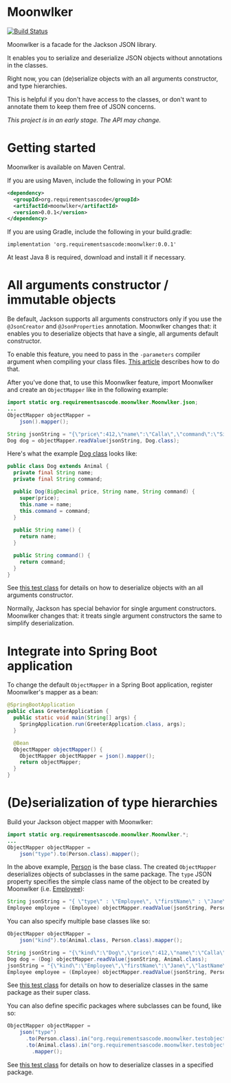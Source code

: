 # Moonwlker
[![Build Status](https://travis-ci.org/bertilmuth/moonwlker.svg?branch=master)](https://travis-ci.org/bertilmuth/moonwlker)

Moonwlker is a facade for the Jackson JSON library.

It enables you to serialize and deserialize JSON objects without annotations in the classes.

Right now, you can (de)serialize objects with an all arguments constructor, and type hierarchies.

This is helpful if you don't have access to the classes, or don't want to annotate them to keep them free of JSON concerns.

*This project is in an early stage. The API may change.*

# Getting started
Moonwlker is available on Maven Central.

If you are using Maven, include the following in your POM:

``` xml
<dependency>
  <groupId>org.requirementsascode</groupId>
  <artifactId>moonwlker</artifactId>
  <version>0.0.1</version>
</dependency>
```

If you are using Gradle, include the following in your build.gradle:

```
implementation 'org.requirementsascode:moonwlker:0.0.1'
```

At least Java 8 is required, download and install it if necessary.

# All arguments constructor / immutable objects
Be default, Jackson supports all arguments constructors only if you use the `@JsonCreator` and `@JsonProperties` annotation.
Moonwlker changes that: it enables you to deserialize objects that have a single, all arguments default constructor.

To enable this feature, you need to pass in the `-parameters` compiler argument when compiling your class files.
[This article](https://www.concretepage.com/java/jdk-8/java-8-reflection-access-to-parameter-names-of-method-and-constructor-with-maven-gradle-and-eclipse-using-parameters-compiler-argument#compiler-argument) describes how to do that.

After you've done that, to use this Moonwlker feature, import Moonwlker and create an `ObjectMapper` like in the following example:

``` java
import static org.requirementsascode.moonwlker.Moonwlker.json;
...
ObjectMapper objectMapper = 
    json().mapper();

String jsonString = "{\"price\":412,\"name\":\"Calla\",\"command\":\"Sit\"}";
Dog dog = objectMapper.readValue(jsonString, Dog.class);
```

Here's what the example [Dog class](https://github.com/bertilmuth/moonwlker/blob/master/src/test/java/org/requirementsascode/moonwlker/testobject/animal/Dog.java) looks like:

``` java
public class Dog extends Animal {
  private final String name;
  private final String command;

  public Dog(BigDecimal price, String name, String command) {
    super(price);
    this.name = name;
    this.command = command;
  }
  
  public String name() {
    return name;
  }

  public String command() {
    return command;
  }
}
```

See [this test class](https://github.com/bertilmuth/moonwlker/blob/master/src/test/java/org/requirementsascode/moonwlker/GeneralTest.java) for details on how to deserialize objects with an all arguments constructor.

Normally, Jackson has special behavior for single argument constructors.
Moonwlker changes that: it treats single argument constructors the same to simplify deserialization.

# Integrate into Spring Boot application

To change the default `ObjectMapper` in a Spring Boot application, register Moonwlker's mapper as a bean:

``` java
@SpringBootApplication
public class GreeterApplication {
  public static void main(String[] args) {
    SpringApplication.run(GreeterApplication.class, args);
  }

  @Bean
  ObjectMapper objectMapper() {
    ObjectMapper objectMapper = json().mapper();
    return objectMapper;
  } 
}
```

# (De)serialization of type hierarchies
Build your Jackson object mapper with Moonwlker:

``` java
import static org.requirementsascode.moonwlker.Moonwlker.*;
...
ObjectMapper objectMapper = 
    json("type").to(Person.class).mapper();
```

In the above example, [Person](https://github.com/bertilmuth/moonwlker/blob/master/src/test/java/org/requirementsascode/moonwlker/testobject/person/Person.java) is the base class.
The created `ObjectMapper` deserializes objects of subclasses in the same package.
The `type` JSON property specifies the simple class name of the object to be created by Moonwlker (i.e. [Employee](https://github.com/bertilmuth/moonwlker/blob/master/src/test/java/org/requirementsascode/moonwlker/testobject/person/Employee.java)):

``` java
String jsonString = "{ \"type\" : \"Employee\", \"firstName\" : \"Jane\", \"lastName\" : \"Doe\" , \"employeeNumber\" : \"EMP-2020\"}";
Employee employee = (Employee) objectMapper.readValue(jsonString, Person.class);
```

You can also specify multiple base classes like so:

``` java
ObjectMapper objectMapper = 
    json("kind").to(Animal.class, Person.class).mapper();

String jsonString = "{\"kind\":\"Dog\",\"price\":412,\"name\":\"Calla\",\"command\":\"Sit\"}";
Dog dog = (Dog) objectMapper.readValue(jsonString, Animal.class);
jsonString = "{\"kind\":\"Employee\",\"firstName\":\"Jane\",\"lastName\":\"Doe\",\"employeeNumber\":\"EMP-2020\"}";
Employee employee = (Employee) objectMapper.readValue(jsonString, Person.class);
```

See [this test class](https://github.com/bertilmuth/moonwlker/blob/master/src/test/java/org/requirementsascode/moonwlker/SubclassInSamePackageTest.java) for details on how to deserialize classes in the same package as their super class.

You can also define specific packages where subclasses can be found, like so:

``` java
ObjectMapper objectMapper = 
    json("type") 
      .to(Person.class).in("org.requirementsascode.moonwlker.testobject.person")
      .to(Animal.class).in("org.requirementsascode.moonwlker.testobject.animal")
        .mapper();
```

See [this test class](https://github.com/bertilmuth/moonwlker/blob/master/src/test/java/org/requirementsascode/moonwlker/SubclassInSpecifiedPackageTest.java) for details on how to deserialize classes in a specified package.
